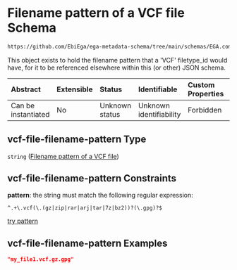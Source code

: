 # Filename pattern of a VCF file Schema

```txt
https://github.com/EbiEga/ega-metadata-schema/tree/main/schemas/EGA.common-definitions.json#/definitions/vcf-file-filename-pattern
```

This object exists to hold the filename pattern that a 'VCF' filetype\_id would have, for it to be referenced elsewhere within this (or other) JSON schema.

| Abstract            | Extensible | Status         | Identifiable            | Custom Properties | Additional Properties | Access Restrictions | Defined In                                                                                           |
| :------------------ | :--------- | :------------- | :---------------------- | :---------------- | :-------------------- | :------------------ | :--------------------------------------------------------------------------------------------------- |
| Can be instantiated | No         | Unknown status | Unknown identifiability | Forbidden         | Allowed               | none                | [EGA.common-definitions.json\*](../../../schemas/EGA.common-definitions.json "open original schema") |

## vcf-file-filename-pattern Type

`string` ([Filename pattern of a VCF file](ega-12-definitions-filename-pattern-of-a-vcf-file.md))

## vcf-file-filename-pattern Constraints

**pattern**: the string must match the following regular expression:&#x20;

```regexp
^.+\.vcf(\.(gz|zip|rar|arj|tar|7z|bz2))?(\.gpg)?$
```

[try pattern](https://regexr.com/?expression=%5E.%2B%5C.vcf\(%5C.\(gz%7Czip%7Crar%7Carj%7Ctar%7C7z%7Cbz2\)\)%3F\(%5C.gpg\)%3F%24 "try regular expression with regexr.com")

## vcf-file-filename-pattern Examples

```json
"my_file1.vcf.gz.gpg"
```
